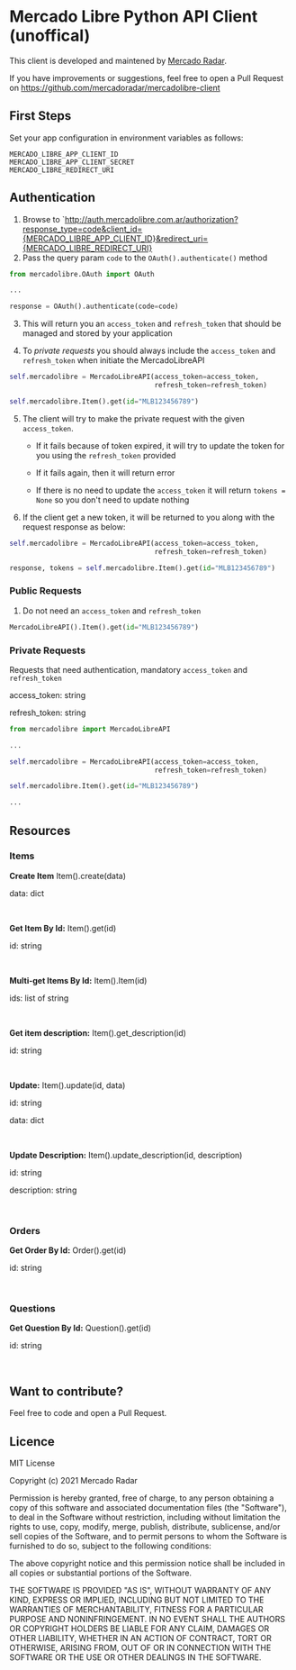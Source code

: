 # Mercado Libre Python API Client (unoffical)

This client is developed and maintened
by [Mercado Radar](https://www.mercadoradar.com.br/?utm_source=mercadolibreclient).

If you have improvements or suggestions, feel free to open a Pull Request
on https://github.com/mercadoradar/mercadolibre-client

## First Steps

Set your app configuration in environment variables as follows:

```shell
MERCADO_LIBRE_APP_CLIENT_ID  
MERCADO_LIBRE_APP_CLIENT_SECRET
MERCADO_LIBRE_REDIRECT_URI  
```

## Authentication

1. Browse
   to `http://auth.mercadolibre.com.ar/authorization?response_type=code&client_id={MERCADO_LIBRE_APP_CLIENT_ID}&redirect_uri={MERCADO_LIBRE_REDIRECT_URI}
2. Pass the query param `code` to the `OAuth().authenticate()` method

```python
from mercadolibre.OAuth import OAuth

...

response = OAuth().authenticate(code=code)
```

3. This will return you an `access_token` and `refresh_token` that should be managed and stored by your application

4. To *private requests* you should always include the `access_token` and `refresh_token` when initiate the
   MercadoLibreAPI

```python
self.mercadolibre = MercadoLibreAPI(access_token=access_token,
                                    refresh_token=refresh_token)

self.mercadolibre.Item().get(id="MLB123456789")
```

5. The client will try to make the private request with the given `access_token`. 
   
   * If it fails because of token expired, it will try to update the token for you using the `refresh_token` provided
   
   * If it fails again, then it will return error
   
   * If there is no need to update the `access_token` it will return `tokens = None` so you don't need to update nothing

6. If the client get a new token, it will be returned to you along with the request response as below:

```python
self.mercadolibre = MercadoLibreAPI(access_token=access_token,
                                    refresh_token=refresh_token)

response, tokens = self.mercadolibre.Item().get(id="MLB123456789")
```

### Public Requests

1. Do not need an `access_token` and `refresh_token`

```python
MercadoLibreAPI().Item().get(id="MLB123456789")
```

### Private Requests

Requests that need authentication, mandatory `access_token` and `refresh_token`

access_token: string

refresh_token: string

```python
from mercadolibre import MercadoLibreAPI

...

self.mercadolibre = MercadoLibreAPI(access_token=access_token,
                                    refresh_token=refresh_token)

self.mercadolibre.Item().get(id="MLB123456789")

...
```

## Resources

### Items

**Create Item** Item().create(data)

data: dict

&nbsp;

**Get Item By Id:** Item().get(id)

id: string

&nbsp;

**Multi-get Items By Id:** Item().Item(id)

ids: list of string

&nbsp;

**Get item description:** Item().get_description(id)

id: string

&nbsp;

**Update:** Item().update(id, data)

id: string

data: dict

&nbsp;

**Update Description:** Item().update_description(id, description)

id: string

description: string

&nbsp;

### Orders

**Get Order By Id:** Order().get(id)

id: string

&nbsp;

### Questions

**Get Question By Id:** Question().get(id)

id: string

&nbsp;

## Want to contribute?

Feel free to code and open a Pull Request.


## Licence

MIT License

Copyright (c) 2021 Mercado Radar

Permission is hereby granted, free of charge, to any person obtaining a copy
of this software and associated documentation files (the "Software"), to deal
in the Software without restriction, including without limitation the rights
to use, copy, modify, merge, publish, distribute, sublicense, and/or sell
copies of the Software, and to permit persons to whom the Software is
furnished to do so, subject to the following conditions:

The above copyright notice and this permission notice shall be included in all
copies or substantial portions of the Software.

THE SOFTWARE IS PROVIDED "AS IS", WITHOUT WARRANTY OF ANY KIND, EXPRESS OR
IMPLIED, INCLUDING BUT NOT LIMITED TO THE WARRANTIES OF MERCHANTABILITY,
FITNESS FOR A PARTICULAR PURPOSE AND NONINFRINGEMENT. IN NO EVENT SHALL THE
AUTHORS OR COPYRIGHT HOLDERS BE LIABLE FOR ANY CLAIM, DAMAGES OR OTHER
LIABILITY, WHETHER IN AN ACTION OF CONTRACT, TORT OR OTHERWISE, ARISING FROM,
OUT OF OR IN CONNECTION WITH THE SOFTWARE OR THE USE OR OTHER DEALINGS IN THE
SOFTWARE.
